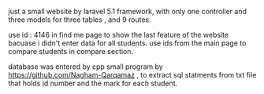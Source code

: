 
just a small website by laravel 5.1 framework, with only one controller and three models for three tables , and 9 routes.

use id : 4146 in find me page to show the last feature of the website bacuase i didn't enter data for all students.
use ids from the main page to compare students in compare section.

database was entered by cpp small program by https://github.com/Nagham-Qarqamaz , to extract sql statments from txt file that holds id number and the mark for each student.
